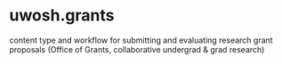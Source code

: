 uwosh.grants
============

content type and workflow for submitting and evaluating research grant proposals (Office of Grants, collaborative undergrad &amp; grad research)

